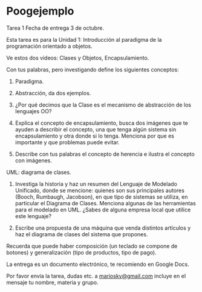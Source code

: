 # Poogejemplo
Tarea 1
Fecha de entrega  3 de octubre.

Esta tarea es para la Unidad 1: Introducción al paradigma de la programación orientado a objetos.

Ve estos dos videos: Clases y Objetos, Encapsulamiento.

Con tus palabras, pero investigando define los siguientes conceptos:

1. Paradigma.

2. Abstracción, da dos ejemplos.

3. ¿Por qué decimos que la Clase es el mecanismo de abstracción de los lenguajes OO? 

4. Explica el concepto de encapsulamiento, busca dos imágenes que te ayuden a describir el concepto, una que tenga algún sistema sin encapsulamiento y otra donde si lo tenga. Menciona por que es importante y que problemas puede evitar.  

5. Describe con tus palabras el concepto de herencia e ilustra el concepto con imágenes.

UML: diagrama de clases.

1. Investiga la historia y haz un resumen del Lenguaje de Modelado Unificado, donde se mencione: quienes son sus principales autores (Booch, Rumbaugh, Jacobson), en que tipo de sistemas se utiliza, en particular el Diagrama de Clases. Menciona algunas de las herramientas para el modelado en UML. ¿Sabes de alguna empresa local que utilice este lenguaje?

2. Escribe una propuesta de una máquina que venda distintos artículos y haz el diagrama de clases del sistema que propones. 

Recuerda que puede haber composición (un teclado se compone de botones) y generalización (tipo de productos, tipo de pago).

La entrega es un documento electrónico, te recomiendo en Google Docs.

Por favor envía la tarea, dudas etc. a mariosky@gmail.com  incluye en el mensaje tu nombre, materia y grupo.